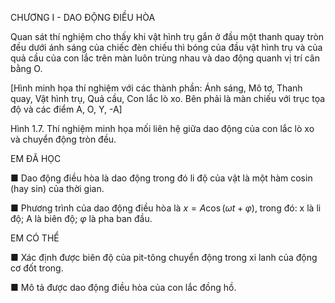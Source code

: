 CHƯƠNG I - DAO ĐỘNG ĐIỀU HÒA

Quan sát thí nghiệm cho thấy khi vật hình trụ gắn ở đầu một thanh quay tròn đều dưới ánh sáng của chiếc đèn chiếu thì bóng của đầu vật hình trụ và của quả cầu của con lắc trên màn luôn trùng nhau và dao động quanh vị trí cân bằng O.

[Hình minh họa thí nghiệm với các thành phần: Ánh sáng, Mô tơ, Thanh quay, Vật hình trụ, Quả cầu, Con lắc lò xo. Bên phải là màn chiếu với trục tọa độ và các điểm A, O, Y, -A]

Hình 1.7. Thí nghiệm minh họa mối liên hệ giữa dao động của con lắc lò xo và chuyển động tròn đều.

EM ĐÃ HỌC

■ Dao động điều hòa là dao động trong đó li độ của vật là một hàm cosin (hay sin) của thời gian.

■ Phương trình của dao động điều hòa là $x = A\cos(\omega t + \varphi)$, trong đó: x là li độ; A là biên độ; $\varphi$ là pha ban đầu.

EM CÓ THỂ

■ Xác định được biên độ của pit-tông chuyển động trong xi lanh của động cơ đốt trong.

■ Mô tả được dao động điều hòa của con lắc đồng hồ.